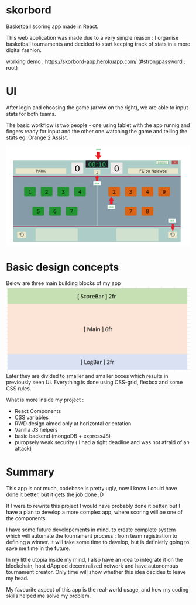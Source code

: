 # skorbord
Basketball scoring app made in React.

This web application was made due to a very simple reason : I organise basketball tournaments and decided to start keeping track of stats in a more digital fashion.

working demo : https://skorbord-app.herokuapp.com/ (#strongpassword : root)

# UI #
After login and choosing the game (arrow on the right), we are able to input stats for both teams.

The basic workflow is two people - one using tablet with the app runnig and fingers ready for input and the other one watching the game and telling the stats eg. Orange 2 Assist.

![alt text](https://github.com/TonnyTonnYy/skorbord/blob/master/UI.PNG?raw=true)


# Basic design concepts

Below are three main building blocks of my app
![alt text](https://github.com/TonnyTonnYy/skorbord/blob/master/layout.PNG?raw=true)
Later they are divided to smaller and smaller boxes which results in previously seen UI. Everything is done using CSS-grid, flexbox and some CSS rules.

What is more inside my project :
- React Components
- CSS variables
- RWD design aimed only at horizontal orientation
- Vanilla JS helpers
- basic backend (mongoDB + expressJS)
- puropsely weak security ( I had a tight deadline and was not afraid of an attack)


# Summary
This app is not much, codebase is pretty ugly, now I know I could have done it better, but it gets the job done ;D

If I were to rewrite this project I would have probably done it better, but I have a plan to develop a more complex app, where scoring will be one of the components.

I have some future developements in mind, to create complete system which will automate the tournament process : from team registration to defining a winner. It will take some time to develop, but is definietly going to save me time in the future.

In my little utopia inside my mind, I also have an idea to integrate it on the blockchain, host dApp od decentralized network and have autonomous tournament creator. Only time will show whether this idea decides to leave my head.

My favourite aspect of this app is the real-world usage, and how my coding skills helped me solve my problem.



